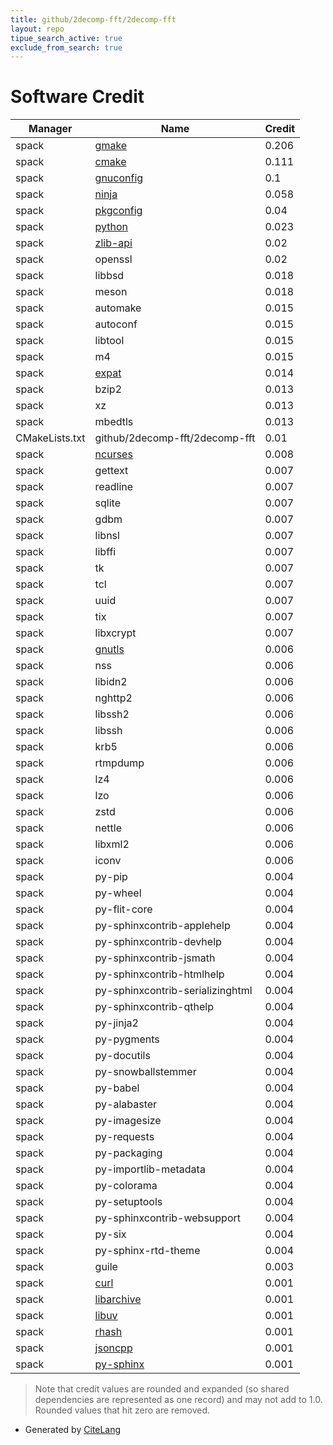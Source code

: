 ```yaml
---
title: github/2decomp-fft/2decomp-fft
layout: repo
tipue_search_active: true
exclude_from_search: true
---
```

# Software Credit

|Manager|Name|Credit|
|-------|----|------|
|spack|[gmake](https://www.gnu.org/software/make/)|0.206|
|spack|[cmake](https://www.cmake.org)|0.111|
|spack|[gnuconfig](https://www.gnu.org/software/config/)|0.1|
|spack|[ninja](https://ninja-build.org/)|0.058|
|spack|[pkgconfig](http://pkgconf.org/)|0.04|
|spack|[python](https://www.python.org/)|0.023|
|spack|[zlib-api](https://github.com/zlib-ng/zlib-ng)|0.02|
|spack|openssl|0.02|
|spack|libbsd|0.018|
|spack|meson|0.018|
|spack|automake|0.015|
|spack|autoconf|0.015|
|spack|libtool|0.015|
|spack|m4|0.015|
|spack|[expat](https://libexpat.github.io/)|0.014|
|spack|bzip2|0.013|
|spack|xz|0.013|
|spack|mbedtls|0.013|
|CMakeLists.txt|github/2decomp-fft/2decomp-fft|0.01|
|spack|[ncurses](https://invisible-island.net/ncurses/ncurses.html)|0.008|
|spack|gettext|0.007|
|spack|readline|0.007|
|spack|sqlite|0.007|
|spack|gdbm|0.007|
|spack|libnsl|0.007|
|spack|libffi|0.007|
|spack|tk|0.007|
|spack|tcl|0.007|
|spack|uuid|0.007|
|spack|tix|0.007|
|spack|libxcrypt|0.007|
|spack|[gnutls](https://www.gnutls.org)|0.006|
|spack|nss|0.006|
|spack|libidn2|0.006|
|spack|nghttp2|0.006|
|spack|libssh2|0.006|
|spack|libssh|0.006|
|spack|krb5|0.006|
|spack|rtmpdump|0.006|
|spack|lz4|0.006|
|spack|lzo|0.006|
|spack|zstd|0.006|
|spack|nettle|0.006|
|spack|libxml2|0.006|
|spack|iconv|0.006|
|spack|py-pip|0.004|
|spack|py-wheel|0.004|
|spack|py-flit-core|0.004|
|spack|py-sphinxcontrib-applehelp|0.004|
|spack|py-sphinxcontrib-devhelp|0.004|
|spack|py-sphinxcontrib-jsmath|0.004|
|spack|py-sphinxcontrib-htmlhelp|0.004|
|spack|py-sphinxcontrib-serializinghtml|0.004|
|spack|py-sphinxcontrib-qthelp|0.004|
|spack|py-jinja2|0.004|
|spack|py-pygments|0.004|
|spack|py-docutils|0.004|
|spack|py-snowballstemmer|0.004|
|spack|py-babel|0.004|
|spack|py-alabaster|0.004|
|spack|py-imagesize|0.004|
|spack|py-requests|0.004|
|spack|py-packaging|0.004|
|spack|py-importlib-metadata|0.004|
|spack|py-colorama|0.004|
|spack|py-setuptools|0.004|
|spack|py-sphinxcontrib-websupport|0.004|
|spack|py-six|0.004|
|spack|py-sphinx-rtd-theme|0.004|
|spack|guile|0.003|
|spack|[curl](https://curl.se/)|0.001|
|spack|[libarchive](https://www.libarchive.org)|0.001|
|spack|[libuv](https://libuv.org)|0.001|
|spack|[rhash](https://sourceforge.net/projects/rhash/)|0.001|
|spack|[jsoncpp](https://github.com/open-source-parsers/jsoncpp)|0.001|
|spack|[py-sphinx](https://www.sphinx-doc.org/en/master/)|0.001|


> Note that credit values are rounded and expanded (so shared dependencies are represented as one record) and may not add to 1.0. Rounded values that hit zero are removed.


- Generated by [CiteLang](https://github.com/vsoch/citelang)
